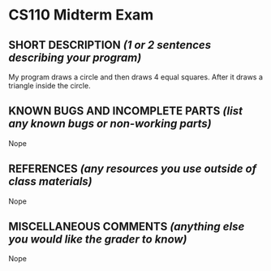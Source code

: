 # CS110 Midterm Exam

## SHORT DESCRIPTION *(1 or 2 sentences describing your program)*
My program draws a circle and then draws 4 equal squares. After it draws a triangle inside the circle.
## KNOWN BUGS AND INCOMPLETE PARTS *(list any known bugs or non-working parts)*
Nope
## REFERENCES *(any resources you use outside of class materials)*
Nope
## MISCELLANEOUS COMMENTS *(anything else you would like the grader to know)*
Nope
